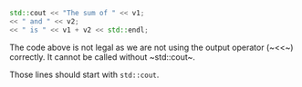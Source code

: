 ```c++
std::cout << "The sum of " << v1;
<< " and " << v2;
<< " is " << v1 + v2 << std::endl;
```

The code above is not legal as we are not using the output operator (~<<~) correctly. It cannot be called without ~std::cout~.

Those lines should start with `std::cout`.
